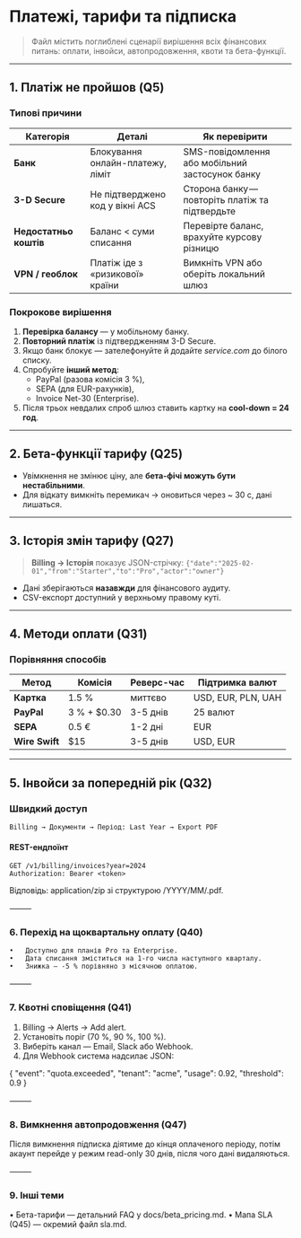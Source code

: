 # Платежі, тарифи та підписка

> Файл містить поглиблені сценарії вирішення всіх фінансових питань:
> оплати, інвойси, автопродовження, квоти та бета-функції.

---

## 1. Платіж не пройшов (Q5)

### Типові причини

| Категорія              | Деталі                           | Як перевірити                                   |
| ---------------------- | -------------------------------- | ----------------------------------------------- |
| **Банк**               | Блокування онлайн-платежу, ліміт | SMS-повідомлення або мобільний застосунок банку |
| **3-D Secure**         | Не підтверджено код у вікні ACS  | Сторона банку — повторіть платіж та підтвердьте |
| **Недостатньо коштів** | Баланс < суми списання           | Перевірте баланс, врахуйте курсову різницю      |
| **VPN / геоблок**      | Платіж іде з «ризикової» країни  | Вимкніть VPN або оберіть локальний шлюз         |

### Покрокове вирішення

1. **Перевірка балансу** — у мобільному банку.
2. **Повторний платіж** із підтвердженням 3-D Secure.
3. Якщо банк блокує — зателефонуйте й додайте _service.com_ до білого списку.
4. Спробуйте **інший метод**:
   - PayPal (разова комісія 3 %),
   - SEPA (для EUR-рахунків),
   - Invoice Net-30 (Enterprise).
5. Після трьох невдалих спроб шлюз ставить картку на **cool-down = 24 год**.

---

## 2. Бета-функції тарифу (Q25)

- Увімкнення не змінює ціну, але **бета-фічі можуть бути нестабільними**.
- Для відкату вимкніть перемикач → оновиться через ~ 30 с, дані лишаться.

---

## 3. Історія змін тарифу (Q27)

> **Billing → Історія** показує JSON-стрічку:
> `{"date":"2025-02-01","from":"Starter","to":"Pro","actor":"owner"}`

- Дані зберігаються **назавжди** для фінансового аудиту.
- CSV-експорт доступний у верхньому правому куті.

---

## 4. Методи оплати (Q31)

### Порівняння способів

| Метод          | Комісія     | Реверс-час | Підтримка валют    |
| -------------- | ----------- | ---------- | ------------------ |
| **Картка**     | 1.5 %       | миттєво    | USD, EUR, PLN, UAH |
| **PayPal**     | 3 % + $0.30 | 3-5 днів   | 25 валют           |
| **SEPA**       | 0.5 €       | 1-2 дні    | EUR                |
| **Wire Swift** | $15         | 3-5 днів   | USD, EUR           |

---

## 5. Інвойси за попередній рік (Q32)

### Швидкий доступ

`Billing → Документи → Період: Last Year → Export PDF`

#### REST-ендпоїнт

```http
GET /v1/billing/invoices?year=2024
Authorization: Bearer <token>
```

Відповідь: application/zip зі структурою /YYYY/MM/<invoice-id>.pdf.

⸻

### 6. Перехід на щоквартальну оплату (Q40)

    •	Доступно для планів Pro та Enterprise.
    •	Дата списання зміститься на 1-го числа наступного кварталу.
    •	Знижка — -5 % порівняно з місячною оплатою.

⸻

### 7. Квотні сповіщення (Q41)

1.  Billing → Alerts → Add alert.
2.  Установіть поріг (70 %, 90 %, 100 %).
3.  Виберіть канал — Email, Slack або Webhook.
4.  Для Webhook система надсилає JSON:

{
"event": "quota.exceeded",
"tenant": "acme",
"usage": 0.92,
"threshold": 0.9
}

⸻

### 8. Вимкнення автопродовження (Q47)

Після вимкнення підписка діятиме до кінця оплаченого періоду,
потім акаунт перейде у режим read-only 30 днів, після чого дані видаляються.

⸻

### 9. Інші теми

• Бета-тарифи — детальний FAQ у docs/beta_pricing.md.
• Мапа SLA (Q45) — окремий файл sla.md.
